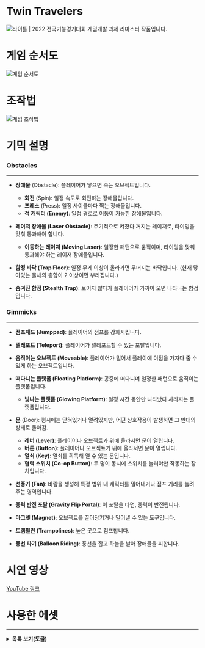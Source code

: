 # Twin Travelers
![타이틀](https://github.com/user-attachments/assets/d02ef09c-3fb6-425e-9aec-39c86dad4516)
| 2022 전국기능경기대회 게임개발 과제 리마스터 작품입니다.

# 게임 순서도
![게임 순서도](https://github.com/user-attachments/assets/f4265fb6-9bdc-4157-afe9-a01424d5d63e)  

# 조작법
![게임 조작법](https://github.com/user-attachments/assets/f933211d-5ed0-47c3-8fb4-fe092d896f66)

# 기믹 설명
### Obstacles

---

- **장애물** (Obstacle): 플레이어가 닿으면 죽는 오브젝트입니다.
  - **회전** (Spin): 일정 속도로 회전하는 장애물입니다.
  - **프레스** (Press): 일정 사이클마다 찍는 장애물입니다.
  - **적 캐릭터 (Enemy)**: 일정 경로로 이동이 가능한 장애물입니다.

- **레이저 장애물 (Laser Obstacle)**: 주기적으로 켜졌다 꺼지는 레이저로, 타이밍을 맞춰 통과해야 합니다.
  - **이동하는 레이저 (Moving Laser)**: 일정한 패턴으로 움직이며, 타이밍을 맞춰 통과해야 하는 레이저 장애물입니다.

- **함정 바닥 (Trap Floor)**: 일정 무게 이상이 올라가면 무너지는 바닥입니다. (현재 닿아있는 물체의 총합이 2 이상이면 부러집니다.)

- **숨겨진 함정 (Stealth Trap)**: 보이지 않다가 플레이어가 가까이 오면 나타나는 함정입니다.

### Gimmicks

---

- **점프패드 (Jumppad)**: 플레이어의 점프를 강화시킵니다.
- **텔레포트 (Teleport)**: 플레이어가 텔레포트할 수 있는 포탈입니다.
- **움직이는 오브젝트 (Moveable)**: 플레이어가 밀어서 플레이에 이점을 가져다 줄 수 있게 하는 오브젝트입니다.

- **떠다니는 플랫폼 (Floating Platform)**: 공중에 떠다니며 일정한 패턴으로 움직이는 플랫폼입니다.
  - **빛나는 플랫폼 (Glowing Platform)**: 일정 시간 동안만 나타났다 사라지는 플랫폼입니다.

- **문** (Door): 평시에는 닫혀있거나 열려있지만, 어떤 상호작용이 발생하면 그 반대의 상태로 돌아감.
  - **레버 (Lever)**: 플레이어나 오브젝트가 위에 올라서면 문이 열립니다.
  - **버튼 (Button)**: 플레이어나 오브젝트가 위에 올라서면 문이 열립니다.
  - **열쇠 (Key)**: 열쇠를 획득해 열 수 있는 문입니다.
  - **협력 스위치 (Co-op Button)**: 두 명이 동시에 스위치를 눌러야만 작동하는 장치입니다.

- **선풍기 (Fan)**: 바람을 생성해 특정 범위 내 캐릭터를 밀어내거나 점프 거리를 늘려주는 영역입니다.
- **중력 반전 포탈 (Gravity Flip Portal)**: 이 포탈을 타면, 중력이 반전됩니다.

- **마그넷 (Magnet)**: 오브젝트를 끌어당기거나 밀어낼 수 있는 도구입니다.

- **트램펄린 (Trampolines)**: 높은 곳으로 점프합니다.

- **풍선 타기 (Balloon Riding)**: 풍선을 잡고 하늘을 날아 장애물을 피합니다.

# 시연 영상
[YouTube 링크](https://www.youtube.com/watch?v=L-SwHIiYgvA)

# 사용한 에셋
---
<details>
<summary><strong>목록 보기(토글)</strong></summary>

<br>

### Unity Assets Store  
[Danil Chernyaev] 2D Platformer Tileset  
[Gamemaster Audio] Pro Sound Collection  
[Photon Engine] PUN 2 - FREE  

### Opengameart  
[Unicaegames] Keyboard Soundpack #1  

### itch.io  
[rubberduck] Firework SFX  
[SpikerMan] Animated Arrows / Cursors  

### Studio MDHR  
Trampoline from Cuphead ripped by "DogToon64"  

### Kenney  
Cursor Pack  

### RixFont  
Rix X 수박양  

</details>
